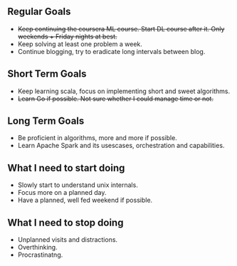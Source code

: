 ## Regular Goals 

* ~~Keep continuing the coursera ML course. Start DL course after it. Only weekends + Friday nights at best.~~
* Keep solving at least one problem a week. 
* Continue blogging, try to eradicate long intervals between blog.

## Short Term Goals

* Keep learning scala, focus on implementing short and sweet algorithms.
* ~~Learn Go if possible. Not sure whether I could manage time or not.~~

## Long Term Goals

* Be proficient in algorithms, more and more if possible. 
* Learn Apache Spark and its usescases, orchestration and capabilities.

## What I need to start doing

* Slowly start to understand unix internals.
* Focus more on a planned day.  
* Have a planned, well fed weekend if possible. 

## What I need to stop doing
* Unplanned visits and distractions.
* Overthinking.
* Procrastinatng.
